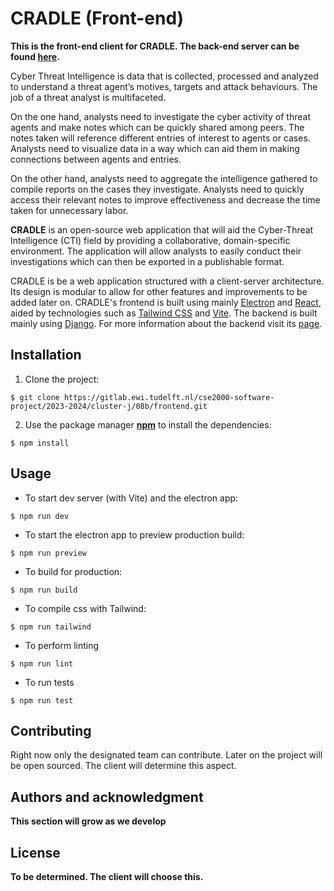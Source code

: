 # CRADLE (Front-end)

**This is the front-end client for CRADLE. The back-end server can be found [here](https://gitlab.ewi.tudelft.nl/cse2000-software-project/2023-2024/cluster-j/08b/backend).**

Cyber Threat Intelligence is data that is collected, processed and analyzed to understand a threat agent’s motives, targets and attack behaviours. The job of a threat analyst is multifaceted.

On the one hand, analysts need to investigate the cyber activity of threat agents and make notes which can be quickly shared among peers. The notes taken will reference different entries of interest to agents or cases. Analysts need to visualize data in a way which can aid them in making connections between agents and entries.

On the other hand, analysts need to aggregate the intelligence gathered to compile reports on the cases they investigate. Analysts need to quickly access their relevant notes to improve effectiveness and decrease the time taken for unnecessary labor.

**CRADLE** is an open-source web application that will aid the Cyber-Threat Intelligence (CTI) field by providing a collaborative, domain-specific environment. The application will allow analysts to easily conduct their investigations which can then be exported in a publishable format.

CRADLE is be a web application structured with a client-server architecture. Its design is modular to allow for other features and improvements to be added later on.
CRADLE's frontend is built using mainly [Electron](https://www.electronjs.org/) and [React](https://react.dev/), aided by technologies such as [Tailwind CSS](https://tailwindcss.com/) and [Vite](https://vitejs.dev/). The backend is built mainly using [Django](https://www.djangoproject.com/). For more information about the backend visit its [page](https://gitlab.ewi.tudelft.nl/cse2000-software-project/2023-2024/cluster-j/08b/backend).

<!-- 
## Visuals
Depending on what you are making, it can be a good idea to include screenshots or even a video (you'll frequently see GIFs rather than actual videos). Tools like ttygif can help, but check out Asciinema for a more sophisticated method. --> 

## Installation
1. Clone the project:
```
$ git clone https://gitlab.ewi.tudelft.nl/cse2000-software-project/2023-2024/cluster-j/08b/frontend.git
```
2. Use the package manager [**npm**](https://docs.npmjs.com/downloading-and-installing-node-js-and-npm) to install the dependencies:

```
$ npm install
```

## Usage
- To start dev server (with Vite) and the electron app:
```
$ npm run dev
```
- To start the electron app to preview production build:
```
$ npm run preview
```
- To build for production:
```
$ npm run build
```
- To compile css with Tailwind:
```
$ npm run tailwind
```
- To perform linting
```
$ npm run lint
```
- To run tests
```
$ npm run test
```

## Contributing
Right now only the designated team can contribute. Later on the project will be open sourced. The client will determine this aspect.

## Authors and acknowledgment
**This section will grow as we develop**

## License
**To be determined. The client will choose this.**

